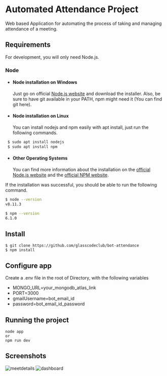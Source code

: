 
# Automated Attendance Project

Web based Application for automating the process of taking and managing attendance of a meeting.


## Requirements

 For development, you will only need Node.js.

### Node

- #### Node installation on Windows


  Just go on official  [Node.js website](https://nodejs.org/en/) and download the installer. Also, be sure to have git available in your PATH, npm might need it (You can find git here).

- ####  Node installation on Linux


  You can install nodejs and npm easily with apt install, just run the following commands.

```bash
 $ sudo apt install nodejs
 $ sudo apt install npm
```
- ####  Other Operating Systems


    You can find more information about the installation on the [official Node.js website](https://nodejs.org/en/) and the [official NPM website](https://www.npmjs.com/).

If the installation was successful, you should be able to run the following command.
   ```bash
 $ node --version
v8.11.3

$ npm --version
6.1.0
``` 
 
  ## Install

    $ git clone https://github.com/glasscodeclub/bot-attendance
    $ npm install
## Configure app

Create a .env file in the root of Directory, with the following variables 

- MONGO_URL=your_mongodb_atlas_link 
- PORT=3000
- gmailUsername=bot_email_id
- password=bot_email_id_password
## Running the project

    node app
    or 
    npm run dev
    
## Screenshots
 ![meetdetails](https://user-images.githubusercontent.com/75481411/151561946-accd42ad-5242-493b-b1bd-19f56846adcf.jpeg)
 ![dashboard](https://user-images.githubusercontent.com/75481411/151561961-7803f783-0158-4ad0-9dbc-35dc229a8676.jpeg)

